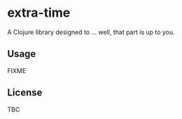 # extra-time

A Clojure library designed to ... well, that part is up to you.

## Usage

FIXME

## License

TBC
